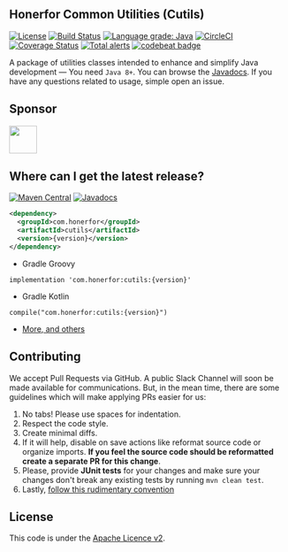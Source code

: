 ## Honerfor Common Utilities (Cutils)
[![License](https://img.shields.io/github/license/honerfor/cutils)](#License)
[![Build Status](https://travis-ci.org/Honerfor/cutils.svg?branch=master)](https://travis-ci.org/Honerfor/cutils)
[![Language grade: Java](https://img.shields.io/lgtm/grade/java/g/Honerfor/cutils.svg?logo=lgtm&logoWidth=18)](https://lgtm.com/projects/g/Honerfor/cutils/context:java)
[![CircleCI](https://img.shields.io/circleci/build/gh/Honerfor/cutils?color=%23088A08&label=test)](https://circleci.com/gh/Honerfor/cutils)
[![Coverage Status](https://coveralls.io/repos/github/Honerfor/cutils/badge.svg?branch=master)](https://coveralls.io/github/Honerfor/cutils?branch=master)
[![Total alerts](https://img.shields.io/lgtm/alerts/g/Honerfor/cutils.svg?logo=lgtm&logoWidth=18)](https://lgtm.com/projects/g/Honerfor/cutils/alerts/)
[![codebeat badge](https://codebeat.co/badges/da875096-0224-474a-82ba-41e39b146a89)](https://codebeat.co/projects/github-com-honerfor-cutils-development)

A package of utilities classes intended to enhance and simplify Java development — You need `Java 8+`. You can browse the [Javadocs](https://javadoc.io/doc/com.honerfor/cutils). If you have any questions related to usage, simple open an issue.


## Sponsor
<a href="https://www.jetbrains.com/?from=Cutils" target="_blank"><img src="https://avatars0.githubusercontent.com/u/878437?s=200&v=4" width="50"></a>



## Where can I get the latest release?
[![Maven Central](https://img.shields.io/maven-central/v/com.honerfor/cutils)](https://search.maven.org/artifact/com.honerfor/cutils)
[![Javadocs](https://javadoc.io/badge/com.honerfor/cutils.svg?color=brown)](https://javadoc.io/doc/com.honerfor/cutils)


```xml
<dependency>
  <groupId>com.honerfor</groupId>
  <artifactId>cutils</artifactId>
  <version>{version}</version>
</dependency> 
```
- Gradle Groovy
```
implementation 'com.honerfor:cutils:{version}'
```
- Gradle Kotlin
```
compile("com.honerfor:cutils:{version}")
```
- [More, and others](https://search.maven.org/artifact/com.honerfor/cutils)

## Contributing
We accept Pull Requests via GitHub. A public Slack Channel will soon be made available for communications.
But, in the mean time, there are some guidelines which will make applying PRs easier for us:

1. No tabs! Please use spaces for indentation.
2. Respect the code style.
3. Create minimal diffs.
4. If it will help, disable on save actions like reformat source code or organize imports. **If you feel the source code should be reformatted create a separate PR for this change**.
5. Please, provide **JUnit tests** for your changes and make sure your changes don't break any existing tests by running `mvn clean test`.
6. Lastly, [follow this rudimentary convention](https://blog.jasonmeridth.com/posts/do-not-issue-pull-requests-from-your-master-branch/)

## License

This code is under the [Apache Licence v2](https://github.com/Honerfor/Common/blob/master/LICENSE).
